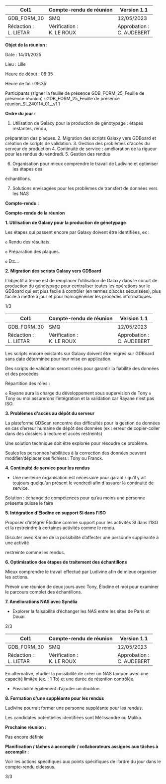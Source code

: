 |Col1|Compte-rendu de réunion|Version 1.1|
|---|---|---|
|GDB_FORM_30|SMQ|12/05/2023|
|Rédaction :<br>L. LIETAR|Vérification :<br>K. LE ROUX|Approbation :<br>C. AUDEBERT|


**Objet de la réunion :**

Date : 14/01/2025

Lieu : Lille

Heure de début : 08:35

Heure de fin : 09:35

Participants (signer la feuille de présence GDB_FORM_25_Feuille de présence réunion) :
GDB_FORM_25_Feuille de présence réunion_SI_240114_01__v1.1

**Ordre du jour :**

1. Utilisation de Galaxy pour la production de génotypage : étapes restantes, rendu,

préparation des plaques.
2. Migration des scripts Galaxy vers GDBoard et création de scripts de validation.
3. Gestion des problèmes d'accès du serveur de production
4. Continuité de service : amélioration de la rigueur pour les rendus du vendredi.
5. Gestion des rendus

6. Organisation pour mieux comprendre le travail de Ludivine et optimiser les étapes des

échantillons.

7. Solutions envisagées pour les problèmes de transfert de données vers les NAS

**Compte-rendu :**

**Compte-rendu de la réunion**

**1. Utilisation de Galaxy pour la production de génotypage**

  Les étapes qui passent encore par Galaxy doivent être identifiées, ex :

`o` Rendu des résultats.

`o` Préparation des plaques.

`o` Etc...

**2. Migration des scripts Galaxy vers GDBoard**

L’objectif à terme est de remplacer l’utilisation de Galaxy dans le circuit de production du
génotypage pour centraliser toutes les opérations sur le GDBoard qui est plus facile à
contrôler (en termes d’accès sécurisées), plus facile à mettre à jour et pour homogénéiser les
procédés informatiques.

1/3

|Col1|Compte-rendu de réunion|Version 1.1|
|---|---|---|
|GDB_FORM_30|SMQ|12/05/2023|
|Rédaction :<br>L. LIETAR|Vérification :<br>K. LE ROUX|Approbation :<br>C. AUDEBERT|


Les scripts encore existants sur Galaxy doivent être migrés sur GDBoard sans date
déterminée pour leur mise en application.

  Des scripts de validation seront créés pour garantir la fiabilité des données et des
procédés

  Répartition des rôles :

`o` Rayane aura la charge du développement sous supervision de Tony
`o` Tony ou moi assurerons l’intégration et la validation car Rayane n’est pas ISO.

**3. Problèmes d'accès au dépôt du serveur**

  La plateforme GDScan rencontre des difficultés pour la gestion de données en cas
d’erreur humaine de dépôt des données (ex : erreur de copier-coller dans des dossiers
à lecture et accès restreints)

  Une solution technique doit être explorée pour résoudre ce problème.

  Seules les personnes habilitées à la correction des données peuvent modifier/déplacer
ces fichiers : Tony ou Franck.

**4. Continuité de service pour les rendus**

  - Une meilleure organisation est nécessaire pour garantir qu’il y ait toujours quelqu’un
présent le vendredi afin d'assurer la continuité de service.

  Solution : échange de compétences pour qu’au moins une personne présente puisse
le faire

**5. Intégration d’Élodine en support SI dans l’ISO**

  Proposer d’intégrer Élodine comme support pour les activités SI dans l’ISO et la
restreindre à certaines activités comme le rendu.

  Discuter avec Karine de la possibilité d’affecter une personne suppléante à une activité

restreinte comme les rendus.

**6. Optimisation des étapes de traitement des échantillons**

  Mieux comprendre le travail effectué par Ludivine afin de mieux organiser les actions.

  Prévoir une réunion de deux jours avec Tony, Élodine et moi pour examiner le parcours
complet des échantillons.

**7. Améliorations NAS avec Synélia**

  - Explorer la faisabilité d’échanger les NAS entre les sites de Paris et Douai.

2/3

|Col1|Compte-rendu de réunion|Version 1.1|
|---|---|---|
|GDB_FORM_30|SMQ|12/05/2023|
|Rédaction :<br>L. LIETAR|Vérification :<br>K. LE ROUX|Approbation :<br>C. AUDEBERT|



  En alternative, étudier la possibilité de créer un NAS tampon avec une capacité limitée
(ex. : 1 To) et une durée de rétention contrôlée.

  - Possibilité également d’ajouter un doublon.

**8. Formation d'une suppléante pour les rendus**

  Ludivine pourrait former une personne suppléante pour les rendus.

  Les candidates potentielles identifiées sont Mélissandre ou Malika.

**Prochaine réunion :**

Pas encore définie

**Planification / tâches à accomplir / collaborateurs assignés aux tâches à accomplir :**

Voir les actions spécifiques aux points spécifiques de l’ordre du jour dans le compte-rendu cidessus.

3/3

